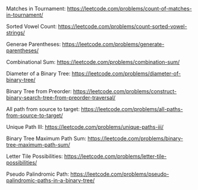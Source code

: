 Matches in Tournament: https://leetcode.com/problems/count-of-matches-in-tournament/

Sorted Vowel Count: https://leetcode.com/problems/count-sorted-vowel-strings/

Generae Parentheses: https://leetcode.com/problems/generate-parentheses/

Combinational Sum: https://leetcode.com/problems/combination-sum/

Diameter of a Binary Tree: https://leetcode.com/problems/diameter-of-binary-tree/

Binary Tree from Preorder: https://leetcode.com/problems/construct-binary-search-tree-from-preorder-traversal/

All path from source to target: https://leetcode.com/problems/all-paths-from-source-to-target/

Unique Path III: https://leetcode.com/problems/unique-paths-iii/

Binary Tree Maximum Path Sum: https://leetcode.com/problems/binary-tree-maximum-path-sum/

Letter Tile Possibilities: https://leetcode.com/problems/letter-tile-possibilities/

Pseudo Palindromic Path: https://leetcode.com/problems/pseudo-palindromic-paths-in-a-binary-tree/
